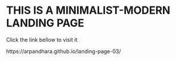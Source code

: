 <html>
  <head>
  </head>
  <body>
    <h1>THIS IS A MINIMALIST-MODERN LANDING PAGE</h1>
    <p>Click the link bellow to visit it</p>
     https://arpandhara.github.io/landing-page-03/
  </body>
</html>
